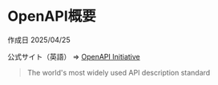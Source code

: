 # OpenAPI概要

作成日 2025/04/25

公式サイト（英語） => [OpenAPI Initiative](https://www.openapis.org/)

> The world's most widely used API description standard
